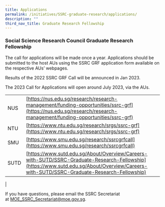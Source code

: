 ```yaml
---
title: Applications
permalink: /initiatives/SSRC-graduate-research/applications/
description: ""
third_nav_title: Graduate Research Fellowship
---
```


### **Social Science Research Council Graduate Research Fellowship**
The call for applications will be made once a year. Applications should be submitted to the host AUs using the SSRC GRF application form available on the respective AUs’ webpages.

Results of the 2022 SSRC GRF Call will be announced in Jan 2023.

The 2023 Call for Applications will open around July 2023, via the AUs.

|  |  |
|---|---|
| NUS |  [https://nus.edu.sg/research/research-management/funding-opportunities/ssrc-grf](https://nus.edu.sg/research/research-management/funding-opportunities/ssrc-grf)|
| NTU |  [https://www.ntu.edu.sg/research/srgs/ssrc-grf](https://www.ntu.edu.sg/research/srgs/ssrc-grf) |
| SMU |  [https://www.smu.edu.sg/research/ssrcgrfcall](https://www.smu.edu.sg/research/ssrcgrfcall) |
| SUTD | [https://www.sutd.edu.sg/About/Overview/Careers-with-SUTD/SSRC-Graduate-Research-Fellowship](https://www.sutd.edu.sg/About/Overview/Careers-with-SUTD/SSRC-Graduate-Research-Fellowship) |
|

If you have questions, please email the SSRC Secretariat at [MOE\_SSRC\_Secretariat@moe.gov.sg](mailto:MOE_SSRC_Secretariat@moe.gov.sg).